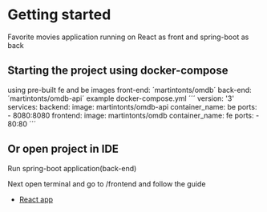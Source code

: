 # Getting started
Favorite movies application running on React as front and spring-boot as back
## Starting the project using docker-compose
using pre-built fe and be images
front-end: ´martintonts/omdb´
back-end: ´martintonts/omdb-api´
 example docker-compose.yml
´´´
version: '3'
services:
    backend:
        image: martintonts/omdb-api
        container_name: be
        ports:
        - 8080:8080
    frontend:
        image: martintonts/omdb
        container_name: fe
        ports:
        - 80:80
´´´
## Or open project in IDE
Run spring-boot application(back-end)

Next open terminal and go to /frontend and follow the guide
* [React app](frontend/README.md)